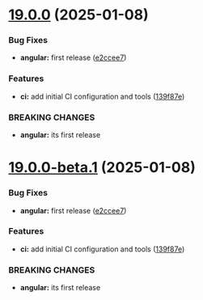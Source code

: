 # [19.0.0](https://github.com/klerick/nx-angular-mf/compare/v18.0.0...v19.0.0) (2025-01-08)


### Bug Fixes

* **angular:** first release ([e2ccee7](https://github.com/klerick/nx-angular-mf/commit/e2ccee73f130d08e56e49ced0042ba510ab12cfa))


### Features

* **ci:** add initial CI configuration and tools ([139f87e](https://github.com/klerick/nx-angular-mf/commit/139f87eec62409b306d8fde6638b2ed246924927))


### BREAKING CHANGES

* **angular:** its first release

# [19.0.0-beta.1](https://github.com/klerick/nx-angular-mf/compare/v18.0.0...v19.0.0-beta.1) (2025-01-08)


### Bug Fixes

* **angular:** first release ([e2ccee7](https://github.com/klerick/nx-angular-mf/commit/e2ccee73f130d08e56e49ced0042ba510ab12cfa))


### Features

* **ci:** add initial CI configuration and tools ([139f87e](https://github.com/klerick/nx-angular-mf/commit/139f87eec62409b306d8fde6638b2ed246924927))


### BREAKING CHANGES

* **angular:** its first release
